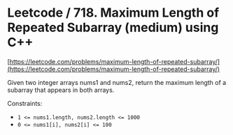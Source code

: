 # Leetcode / 718. Maximum Length of Repeated Subarray (medium) using C++

[https://leetcode.com/problems/maximum-length-of-repeated-subarray/](https://leetcode.com/problems/maximum-length-of-repeated-subarray/)

Given two integer arrays nums1 and nums2, return the maximum length of a subarray that appears in both arrays.

Constraints:

- `1 <= nums1.length, nums2.length <= 1000`
- `0 <= nums1[i], nums2[i] <= 100`
